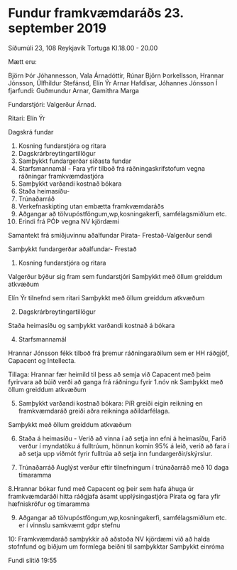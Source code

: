 # Fundur framkvæmdaráðs 23. september 2019
Síðumúli 23, 108 Reykjavík
Tortuga
Kl.18.00 - 20.00

Mætt eru: 
    
Björn Þór Jóhannesson, Vala Árnadóttir, Rúnar Björn Þorkellsson, Hrannar Jónsson, Úlfhildur Stefánsd, Elín Ýr Arnar Hafdísar, Jóhannes Jónsson
Í fjarfundi: Guðmundur Arnar, Gamithra Marga 

Fundarstjóri: Valgerður Árnad.

Ritari: Elín Ýr

Dagskrá fundar

1. Kosning fundarstjóra og ritara
2. Dagskrárbreytingartillögur
3. Samþykkt fundargerðar síðasta fundar
4. Starfsmannamál - Fara yfir tilboð frá ráðningaskrifstofum vegna ráðningar framkvæmdastjóra
5. Samþykkt varðandi kostnað bókara
6. Staða heimasíðu-
7. Trúnaðarráð
8. Verkefnaskipting utan embætta framkvæmdaráðs
9. Aðgangar að tölvupóstföngum,wp,kosningakerfi, samfélagsmiðlum etc. 
10. Erindi frá PÓÞ vegna NV kjördæmi

Samantekt frá smiðjuvinnu aðalfundar Pírata- Frestað-Valgerður sendi

Samþykkt fundargerðar aðalfundar- Frestað

1. Kosning fundarstjóra og ritara 

Valgerður býður sig fram sem fundarstjóri 
Samþykkt með öllum greiddum atkvæðum

Elín Ýr tilnefnd sem ritari 
Samþykkt með öllum greiddum atkvæðum 

2. Dagskrárbreytingartillögur 

Staða heimasíðu og samþykkt varðandi kostnað á bókara 

4. Starfsmannamál 

Hrannar Jónsson fékk tilboð frá þremur ráðningaraðilum sem er HH ráðgjöf, Capacent og Intellecta. 

Tillaga: Hrannar fær heimild til þess að semja við Capacent með þeim fyrirvara að búið verði að ganga frá ráðningu fyrir 1.nóv nk 
Samþykkt með öllum greiddum atkvæðum 

5. Samþykkt varðandi kostnað bókara: PíR greiði eigin reikning en framkvæmdaráð greiði aðra reikninga aðildarfélaga.

Samþykkt með öllum greiddum atkvæðum 

6. Staða á heimasíðu - Verið að vinna í að setja inn efni á heimasíðu, Farið verður í myndatöku á fulltrúum, hönnun komin 95% á leið, verið að fara í að setja upp viðmót fyrir fulltrúa að setja inn fundargerðir/skýrslur.   

7. Trúnaðarráð Auglýst verður eftir tilnefningum í trúnaðarráð með 10 daga tímaramma

8.Hrannar bókar fund með Capacent og þeir sem hafa áhuga úr framkvæmdaráði hitta ráðgjafa ásamt upplýsingastjóra Pírata og fara yfir hæfniskröfur og tímaramma

9. Aðgangar að tölvupóstföngum,wp,kosningakerfi, samfélagsmiðlum etc.  er í vinnslu samkvæmt gdpr stefnu

10: Framkvæmdaráð samþykkir að aðstoða NV kjördæmi við að halda stofnfund og biðjum um formlega beiðni til samþykktar
Samþykkt einróma

Fundi slitið 19:55